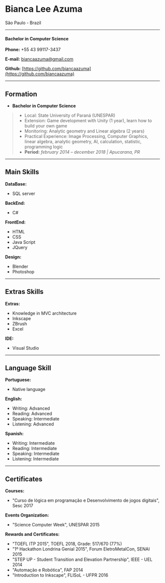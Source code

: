 # Bianca Lee Azuma
São Paulo - Brazil

---

#### Bachelor in Computer Science

**Phone:** +55 43 99117-3437

**E-mail:** biancaazuma@gmail.com

**Github:** [https://github.com/biancaazuma](https://github.com/biancaazuma)

---

## Formation

* **Bachelor in Computer Science**
> * Local: State University of Paraná (UNESPAR)
> * Extension: Game development with Unity (1 year), learn how to build your own game
> * Monitoring: Analytic geometry and Linear algebra (2 years)
> * Practical Experience: Image Processing, Computer Graphics, linear algebra, analytic geometry, AI, calculation, statistic, programming logic
> * **Period:** *february 2014 – december 2018 | Apucarana, PR*

---

## Main Skills

**DataBase:**
* SQL server

**BackEnd:**
* C#

**FrontEnd:**
* HTML
* CSS
* Java Script
* JQuery

**Design:**
* Blender
* Photoshop

---

## Extras Skills

**Extras:**
* Knowledge in MVC architecture
* Inkscape
* ZBrush
* Excel

**IDE:**
* Visual Studio

---

## Language Skill

**Portuguese:**
* Native language

**English:**
* Writing: Advanced
* Reading: Advanced
* Speaking: Intermediate
* Listening: Advanced

**Spanish:**
* Writing: Intermediate
* Reading: Intermediate
* Speaking: Intermediate
* Listening: Intermediate

---

## Certificates

**Courses:**

* "Curso de lógica em programação e Desenvolvimento de jogos digitais", Sesc 2017

**Events Organization:**

* "Science Computer Week", UNESPAR 2015

**Rewards and Certificates:**

* "TOEFL ITP 2015", TOEFL 2018, Grade: 517/670 (77%)
* "1º Hackathon Londrina Genial 2015", Forum EletroMetalCon, SENAI 2015
* "STEP UP - Student Transition and Elevation Partnership", IEEE - UEL 2014
* "Automação e Robótica", FAP 2014
* "Introduction to Inkscape", FLISoL - UFPR 2016
